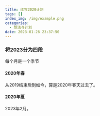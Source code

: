 ```yaml
---
title: 续写2020计划
tags: []
index_img: /img/example.png
categories:
  - 想法与计划
date: 2023-01-26 23:37:50
---
```

### 将2023分为四段
每个月是一个季节
#### 2020年春
从2019结束后到如今，算是2020年春天过去了。
#### 2020年夏
2023年2月。